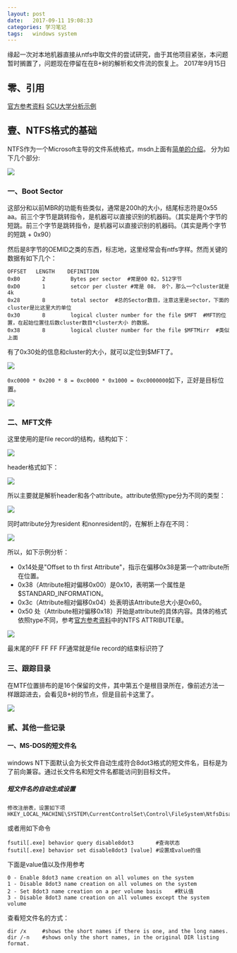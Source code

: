 ```yaml
---
layout: post
date:   2017-09-11 19:08:33
categories: 学习笔记
tags:   windows system
---
```


缘起一次对本地机器直接从ntfs中取文件的尝试研究，由于其他项目紧张，本问题暂时搁置了，问题现在停留在在B+树的解析和文件流的恢复上。
2017年9月15日

## 零、引用
[官方参考资料](http://dubeyko.com/development/FileSystems/NTFS/ntfsdoc.pdf)
[SCU大学分析示例](http://www.cse.scu.edu/~tschwarz/coen252_07Fall/Lectures/NTFS.html)

## 壹、NTFS格式的基础

NTFS作为一个Microsoft主导的文件系统格式，msdn上面有[简单的介绍](https://technet.microsoft.com/en-us/library/cc781134(v=ws.10).aspx)。
分为如下几个部分:

<img src="{{ site.baseurl }}/images/2017-9/whole.gif">


### 一、Boot Sector
这部分和以前MBR的功能有些类似，通常是200h的大小，结尾标志符是0x55 aa。前三个字节是跳转指令，是机器可以直接识别的机器码。（其实是两个字节的短跳。前三个字节是跳转指令，是机器可以直接识别的机器码。（其实是两个字节的短跳 + 0x90）

然后是8字节的OEMID之类的东西，标志地，这里经常会有ntfs字样。然而关键的数据有如下几个：
```
OFFSET   LENGTH    DEFINITION
0xB0       2        Bytes per sector  #常是00 02，512字节
0xD0       1        setcor per cluster #常是 08， 8个，那么一个cluster就是4k
0x28       8        total sector  #总的Sector数目，注意这里是sector，下面的cluster是比这里大的单位
0x30       8        logical cluster number for the file $MFT  #MFT的位置，在起始位置往后数cluster数目*cluster大小 的数据。
0x38       8        logical cluster number for the file $MFTMirr  #类似上面
```

有了0x30处的信息和cluster的大小，就可以定位到$MFT了。

<img src="{{ site.baseurl }}/images/2017-9/mine1.png">

`0xc0000 * 0x200 * 8 = 0xc0000 * 0x1000 = 0xc0000000`如下，正好是目标位置。

<img src="{{ site.baseurl }}/images/2017-9/mine2.png">

### 二、MFT文件
这里使用的是file record的结构，结构如下：

<img src="{{ site.baseurl }}/images/2017-9/NTFSRecord.bmp">

header格式如下：

<img src="{{ site.baseurl }}/images/2017-9/filerecord.png">

所以主要就是解析header和各个attribute。attribute依照type分为不同的类型：

<img src="{{ site.baseurl }}/images/2017-9/attrtype.png">

同时attribute分为resident 和nonresident的，在解析上存在不同：

<img src="{{ site.baseurl }}/images/2017-9/layout.png">

所以，如下示例分析：
* 0x14处是"Offset to th first Attribute"，指示在偏移0x38是第一个attribute所在位置。
* 0x38（Attribute相对偏移0x00）是0x10，表明第一个属性是$STANDARD_INFORMATION。
* 0x3c（Attribute相对偏移0x04）处表明该Attribute总大小是0x60。
* 0x50 处（Attribute相对偏移0x18）开始是attribute的具体内容。具体的格式依照type不同，参考[官方参考资料](http://dubeyko.com/development/FileSystems/NTFS/ntfsdoc.pdf)中的NTFS ATTRIBUTE章。

<img src="{{ site.baseurl }}/images/2017-9/mine3.png">

最末尾的FF FF FF FF通常就是file record的结束标识符了

### 三、跟踪目录
在MTF位置排布的是16个保留的文件，其中第五个是根目录所在，像前述方法一样跟踪进去，会看见B+树的节点，但是目前卡这里了。

<img src="{{ site.baseurl }}/images/2017-9/table.png">

### 贰、其他一些记录

#### 一、MS-DOS的短文件名
windows NT下面默认会为长文件自动生成符合8dot3格式的短文件名，目标是为了前向兼容。通过长文件名和短文件名都能访问到目标文件。

##### 短文件名的自动生成设置
```
修改注册表，设置如下项
HKEY_LOCAL_MACHINE\SYSTEM\CurrentControlSet\Control\FileSystem\NtfsDisable8dot3NameCreation
```
或者用如下命令
```
fsutil[.exe] behavior query disable8dot3       #查询状态
fsutil[.exe] behavior set disable8dot3 [value] #设置成value的值
```
下面是value值以及作用参考
```
0 - Enable 8dot3 name creation on all volumes on the system
1 - Disable 8dot3 name creation on all volumes on the system
2 - Set 8dot3 name creation on a per volume basis    #默认值
3 - Disable 8dot3 name creation on all volumes except the system volume
```
查看短文件名的方式：
```
dir /x     #shows the short names if there is one, and the long names.
dir /-n    #shows only the short names, in the original DIR listing format.
```
